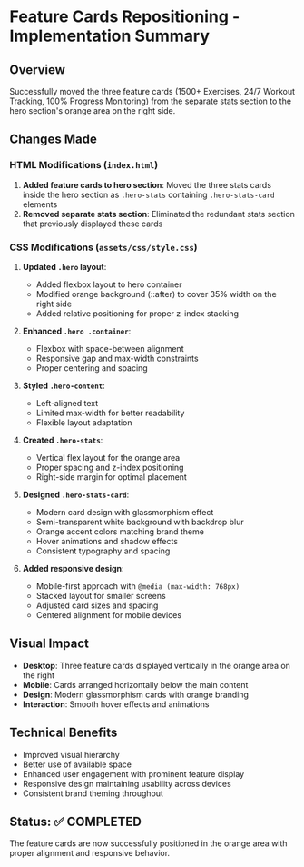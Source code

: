 # Feature Cards Repositioning - Implementation Summary

## Overview
Successfully moved the three feature cards (1500+ Exercises, 24/7 Workout Tracking, 100% Progress Monitoring) from the separate stats section to the hero section's orange area on the right side.

## Changes Made

### HTML Modifications (`index.html`)
1. **Added feature cards to hero section**: Moved the three stats cards inside the hero section as `.hero-stats` containing `.hero-stats-card` elements
2. **Removed separate stats section**: Eliminated the redundant stats section that previously displayed these cards

### CSS Modifications (`assets/css/style.css`)
1. **Updated `.hero` layout**:
   - Added flexbox layout to hero container
   - Modified orange background (::after) to cover 35% width on the right side
   - Added relative positioning for proper z-index stacking

2. **Enhanced `.hero .container`**:
   - Flexbox with space-between alignment
   - Responsive gap and max-width constraints
   - Proper centering and spacing

3. **Styled `.hero-content`**:
   - Left-aligned text
   - Limited max-width for better readability
   - Flexible layout adaptation

4. **Created `.hero-stats`**:
   - Vertical flex layout for the orange area
   - Proper spacing and z-index positioning
   - Right-side margin for optimal placement

5. **Designed `.hero-stats-card`**:
   - Modern card design with glassmorphism effect
   - Semi-transparent white background with backdrop blur
   - Orange accent colors matching brand theme
   - Hover animations and shadow effects
   - Consistent typography and spacing

6. **Added responsive design**:
   - Mobile-first approach with `@media (max-width: 768px)`
   - Stacked layout for smaller screens
   - Adjusted card sizes and spacing
   - Centered alignment for mobile devices

## Visual Impact
- **Desktop**: Three feature cards displayed vertically in the orange area on the right
- **Mobile**: Cards arranged horizontally below the main content
- **Design**: Modern glassmorphism cards with orange branding
- **Interaction**: Smooth hover effects and animations

## Technical Benefits
- Improved visual hierarchy
- Better use of available space
- Enhanced user engagement with prominent feature display
- Responsive design maintaining usability across devices
- Consistent brand theming throughout

## Status: ✅ COMPLETED
The feature cards are now successfully positioned in the orange area with proper alignment and responsive behavior.
